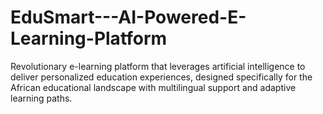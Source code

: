 # EduSmart---AI-Powered-E-Learning-Platform
Revolutionary e-learning platform that leverages artificial intelligence to deliver personalized education experiences, designed specifically for the African educational landscape with multilingual support and adaptive learning paths.
